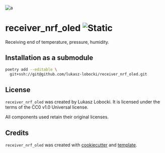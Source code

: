![a](https://img.logoipsum.com/298.svg)
# receiver_nrf_oled ![Static](https://img.shields.io/badge/ikona-marmur-beige?style=for-the-badge&labelColor=maroon)

Receiving end of temperature, pressure, humidity.

## Installation as a submodule

```bash
poetry add --editable \
  git+ssh://git@github.com/lukasz-lobocki/receiver_nrf_oled.git
```

## License

`receiver_nrf_oled` was created by Lukasz Lobocki. It is licensed under the terms of the CC0 v1.0 Universal license.

All components used retain their original licenses.

## Credits

`receiver_nrf_oled` was created with [cookiecutter](https://cookiecutter.readthedocs.io/en/latest/) and [template](https://github.com/lukasz-lobocki/py-pkgs-cookiecutter).

